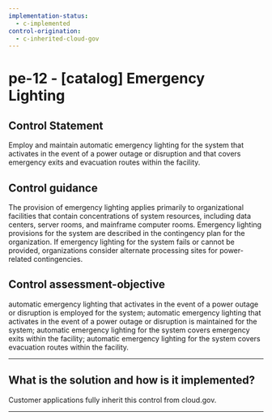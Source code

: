 ```yaml
---
implementation-status:
  - c-implemented
control-origination:
  - c-inherited-cloud-gov
---
```


# pe-12 - \[catalog\] Emergency Lighting

## Control Statement

Employ and maintain automatic emergency lighting for the system that activates in the event of a power outage or disruption and that covers emergency exits and evacuation routes within the facility.

## Control guidance

The provision of emergency lighting applies primarily to organizational facilities that contain concentrations of system resources, including data centers, server rooms, and mainframe computer rooms. Emergency lighting provisions for the system are described in the contingency plan for the organization. If emergency lighting for the system fails or cannot be provided, organizations consider alternate processing sites for power-related contingencies.

## Control assessment-objective

automatic emergency lighting that activates in the event of a power outage or disruption is employed for the system;
automatic emergency lighting that activates in the event of a power outage or disruption is maintained for the system;
automatic emergency lighting for the system covers emergency exits within the facility;
automatic emergency lighting for the system covers evacuation routes within the facility.

______________________________________________________________________

## What is the solution and how is it implemented?

Customer applications fully inherit this control from cloud.gov.

______________________________________________________________________
